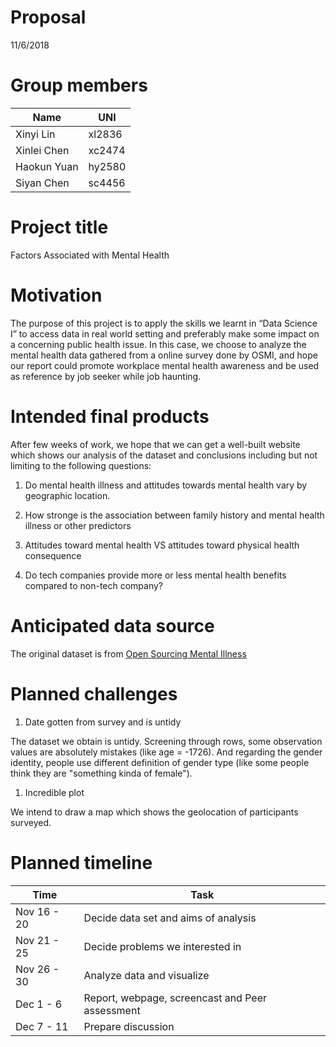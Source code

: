 Proposal
================
11/6/2018

Group members
=============

| Name        | UNI    |
|-------------|--------|
| Xinyi Lin   | xl2836 |
| Xinlei Chen | xc2474 |
| Haokun Yuan | hy2580 |
| Siyan Chen  | sc4456 |

Project title
=============

Factors Associated with Mental Health

Motivation
==========

The purpose of this project is to apply the skills we learnt in “Data Science I” to access data in real world setting and preferably make some impact on a concerning public health issue. In this case, we choose to analyze the mental health data gathered from a online survey done by OSMI, and hope our report could promote workplace mental health awareness and be used as reference by job seeker while job haunting.

Intended final products
=======================

After few weeks of work, we hope that we can get a well-built website which shows our analysis of the dataset and conclusions including but not limiting to the following questions:

1.  Do mental health illness and attitudes towards mental health vary by geographic location.

2.  How stronge is the association between family history and mental health illness or other predictors

3.  Attitudes toward mental health VS attitudes toward physical health consequence

4.  Do tech companies provide more or less mental health benefits compared to non-tech company?

Anticipated data source
=======================

The original dataset is from [Open Sourcing Mental Illness](https://osmihelp.org/research/)

Planned challenges
==================

1.  Date gotten from survey and is untidy

The dataset we obtain is untidy. Screening through rows, some observation values are absolutely mistakes (like age = -1726). And regarding the gender identity, people use different definition of gender type (like some people think they are "something kinda of female").

1.  Incredible plot

We intend to draw a map which shows the geolocation of participants surveyed.

Planned timeline
================

| Time        | Task                                            |
|-------------|-------------------------------------------------|
| Nov 16 - 20 | Decide data set and aims of analysis            |
| Nov 21 - 25 | Decide problems we interested in                |
| Nov 26 - 30 | Analyze data and visualize                      |
| Dec 1 - 6   | Report, webpage, screencast and Peer assessment |
| Dec 7 - 11  | Prepare discussion                              |
